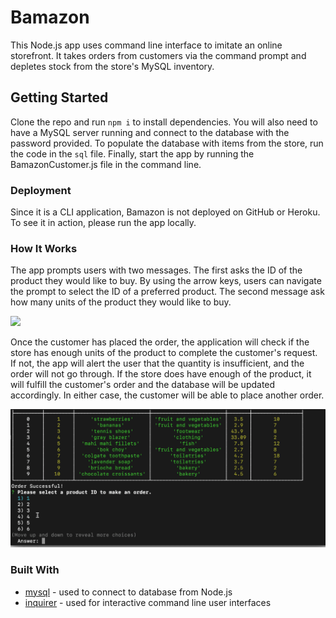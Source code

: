 # Bamazon
This Node.js app uses command line interface to imitate an online storefront. It takes orders from customers via the command prompt and depletes stock from the store's MySQL inventory.

## Getting Started
Clone the repo and run `npm i` to install dependencies. You will also need to have a MySQL server running and connect to the database with the password provided. To populate the database with items from the store, run the code in the `sql` file. Finally, start the app by running the BamazonCustomer.js file in the command line.

### Deployment
Since it is a CLI application, Bamazon is not deployed on GitHub or Heroku. To see it in action, please run the app locally.

### How It Works
The app prompts users with two messages. The first asks the ID of the product they would like to buy. By using the arrow keys, users can navigate the prompt to select the ID of a preferred product. The second message ask how many units of the product they would like to buy.

![](/assets/Bamazon-successful_order.gif)

Once the customer has placed the order, the application will check if the store has enough units of the product to complete the customer's request. If not, the app will alert the user that the quantity is insufficient, and the order will not go through. If the store does have enough of the product, it will fulfill the customer's order and the database will be updated accordingly. In either case, the customer will be able to place another order. 

![](/assets/Bamazon-insufficient.gif)


### Built With
* [mysql](https://www.npmjs.com/package/mysql) - used to connect to database from Node.js
* [inquirer](https://www.npmjs.com/package/inquirer) - used for interactive command line user interfaces
